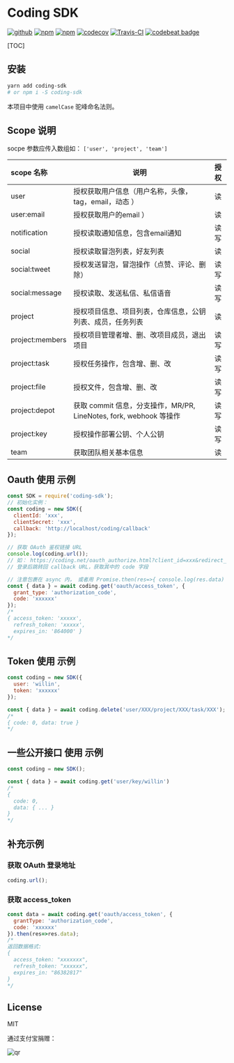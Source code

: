 # Coding SDK

[![github](https://img.shields.io/github/followers/willin.svg?style=social&label=Follow)](https://github.com/willin) [![npm](https://img.shields.io/npm/v/coding-sdk.svg)](https://npmjs.org/package/coding-sdk) [![npm](https://img.shields.io/npm/dt/coding-sdk.svg)](https://npmjs.org/package/coding-sdk) [![codecov](https://codecov.io/gh/willin/coding-sdk/branch/master/graph/badge.svg)](https://codecov.io/gh/willin/coding-sdk) [![Travis-CI](https://travis-ci.org/willin/coding-sdk.svg?branch=master)](https://travis-ci.org/willin/coding-sdk) [![codebeat badge](https://codebeat.co/badges/d5086648-bfd1-422a-a89f-d8cb76590433)](https://codebeat.co/projects/github-com-willin-coding-sdk-master)

[TOC]

## 安装

```bash
yarn add coding-sdk
# or npm i -S coding-sdk
```

本项目中使用 `camelCase` 驼峰命名法则。


## Scope 说明

socpe 参数应传入数组如： `['user', 'project', 'team']`

scope 名称 | 说明 | 授权
:--| -- | :--:
user | 授权获取用户信息（用户名称，头像，tag，email，动态 ） | 读
user:email | 授权获取用户的email ） | 读
notification | 授权读取通知信息，包含email通知 | 读写
social | 授权读取冒泡列表，好友列表 | 读
social:tweet | 授权发送冒泡，冒泡操作（点赞、评论、删除） | 读写
social:message | 授权读取、发送私信、私信语音 | 读写
project | 授权项目信息、项目列表，仓库信息，公钥列表、成员，任务列表 | 读
project:members | 授权项目管理者增、删、改项目成员，退出项目 | 读写
project:task | 授权任务操作，包含增、删、改 | 读写
project:file | 授权文件，包含增、删、改 | 读写
project:depot | 获取 commit 信息，分支操作，MR/PR, LineNotes, fork, webhook 等操作 | 读写
project:key | 授权操作部署公钥、个人公钥 | 读写
team | 获取团队相关基本信息 | 读

## Oauth 使用 示例

```js
const SDK = require('coding-sdk');
// 初始化实例：
const coding = new SDK({
  clientId: 'xxx',
  clientSecret: 'xxx',
  callback: 'http://localhost/coding/callback'
});

// 获取 OAuth 鉴权链接 URL
console.log(coding.url());
// 如： https://coding.net/oauth_authorize.html?client_id=xxx&redirect_uri=xxx&response_type=code&scope=user
// 登录后跳转回 callback URL，获取其中的 code 字段

// 注意包裹在 async 内， 或者用 Promise.then(res=>{ console.log(res.data) }) 来获取返回 json 结果
const { data } = await coding.get('oauth/access_token', {
  grant_type: 'authorization_code',
  code: 'xxxxxx'
});
/*
{ access_token: 'xxxxx',
  refresh_token: 'xxxxx',
  expires_in: '864000' }
*/
```

## Token 使用 示例

```js
const coding = new SDK({
  user: 'willin',
  token: 'xxxxxx'
});

const { data } = await coding.delete('user/XXX/project/XXX/task/XXX');
/*
{ code: 0, data: true }
*/
```

## 一些公开接口 使用 示例

```js
const coding = new SDK();

const { data } = await coding.get('user/key/willin')
/*
{
  code: 0,
  data: { ... }
}
*/
```

## 补充示例

### 获取 OAuth 登录地址

```js
coding.url();
```

### 获取 access_token

```js
const data = await coding.get('oauth/access_token', {
  grantType: 'authorization_code',
  code: 'xxxxxx'
}).then(res=>res.data);
/*
返回数据格式:
{
  access_token: "xxxxxxx",
  refresh_token: "xxxxxx",
  expires_in: "86382817"
}
*/
```

## License

MIT

通过支付宝捐赠：

![qr](https://cloud.githubusercontent.com/assets/1890238/15489630/fccbb9cc-2193-11e6-9fed-b93c59d6ef37.png)
